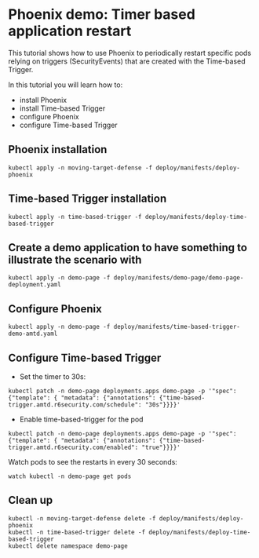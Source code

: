 # Phoenix demo: Timer based application restart

This tutorial shows how to use Phoenix to periodically restart specific pods relying on triggers (SecurityEvents) that are created with the Time-based Trigger.

In this tutorial you will learn how to:

- install Phoenix
- install Time-based Trigger
- configure Phoenix 
- configure Time-based Trigger

## Phoenix installation

    kubectl apply -n moving-target-defense -f deploy/manifests/deploy-phoenix

## Time-based Trigger installation

    kubectl apply -n time-based-trigger -f deploy/manifests/deploy-time-based-trigger

## Create a demo application to have something to illustrate the scenario with

    kubectl apply -n demo-page -f deploy/manifests/demo-page/demo-page-deployment.yaml

## Configure Phoenix

    kubectl apply -n demo-page -f deploy/manifests/time-based-trigger-demo-amtd.yaml

## Configure Time-based Trigger

- Set the timer to 30s:
```
kubectl patch -n demo-page deployments.apps demo-page -p '"spec": {"template": { "metadata": {"annotations": {"time-based-trigger.amtd.r6security.com/schedule": "30s"}}}}'
```
-  Enable time-based-trigger for the pod
```
kubectl patch -n demo-page deployments.apps demo-page -p '"spec": {"template": { "metadata": {"annotations": {"time-based-trigger.amtd.r6security.com/enabled": "true"}}}}'
```
Watch pods to see the restarts in every 30 seconds:

	watch kubectl -n demo-page get pods

## Clean up

    kubectl -n moving-target-defense delete -f deploy/manifests/deploy-phoenix
    kubectl -n time-based-trigger delete -f deploy/manifests/deploy-time-based-trigger
    kubectl delete namespace demo-page
